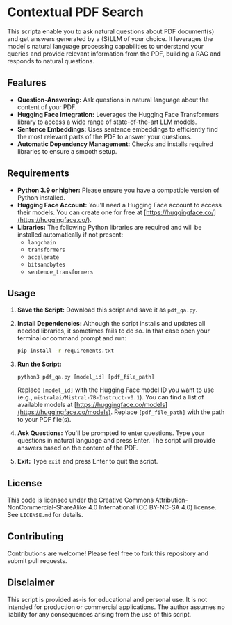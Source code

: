# Contextual PDF Search 

This scripta enable you to ask natural questions about PDF document(s) and get answers generated by a (S)LLM of your choice. It leverages the model's natural language processing capabilities to understand your queries and provide relevant information from the PDF, building a RAG and responds to natural questions.

## Features

* **Question-Answering:** Ask questions in natural language about the content of your PDF.
* **Hugging Face Integration:**  Leverages the Hugging Face Transformers library to access a wide range of state-of-the-art LLM models.
* **Sentence Embeddings:** Uses sentence embeddings to efficiently find the most relevant parts of the PDF to answer your questions.
* **Automatic Dependency Management:** Checks and installs required libraries to ensure a smooth setup.

## Requirements

* **Python 3.9 or higher:**  Please ensure you have a compatible version of Python installed.
* **Hugging Face Account:** You'll need a Hugging Face account to access their models. You can create one for free at [https://huggingface.co/](https://huggingface.co/).
* **Libraries:**  The following Python libraries are required and will be installed automatically if not present:
    * `langchain`
    * `transformers`
    * `accelerate`
    * `bitsandbytes`
    * `sentence_transformers`

## Usage

1.  **Save the Script:** Download this script and save it as `pdf_qa.py`.

2.  **Install Dependencies:** Although the script installs and updates all needed libraries, it sometimes fails to do so. In that case open your terminal or command prompt and run:
    ```bash
    pip install -r requirements.txt
    ```

3.  **Run the Script:**
    ```
    python3 pdf_qa.py [model_id] [pdf_file_path]
    ```
    Replace `[model_id]` with the Hugging Face model ID you want to use (e.g., `mistralai/Mistral-7B-Instruct-v0.1`). You can find a list of available models at [https://huggingface.co/models](https://huggingface.co/models).
    Replace `[pdf_file_path]` with the path to your PDF file(s).

4.  **Ask Questions:**
    You'll be prompted to enter questions. Type your questions in natural language and press Enter. The script will provide answers based on the content of the PDF.

5.  **Exit:**
    Type `exit` and press Enter to quit the script.

## License

This code is licensed under the Creative Commons Attribution-NonCommercial-ShareAlike 4.0 International (CC BY-NC-SA 4.0) license. See `LICENSE.md` for details.

## Contributing

Contributions are welcome! Please feel free to fork this repository and submit pull requests.

## Disclaimer

This script is provided as-is for educational and personal use. It is not intended for production or commercial applications. The author assumes no liability for any consequences arising from the use of this script.

